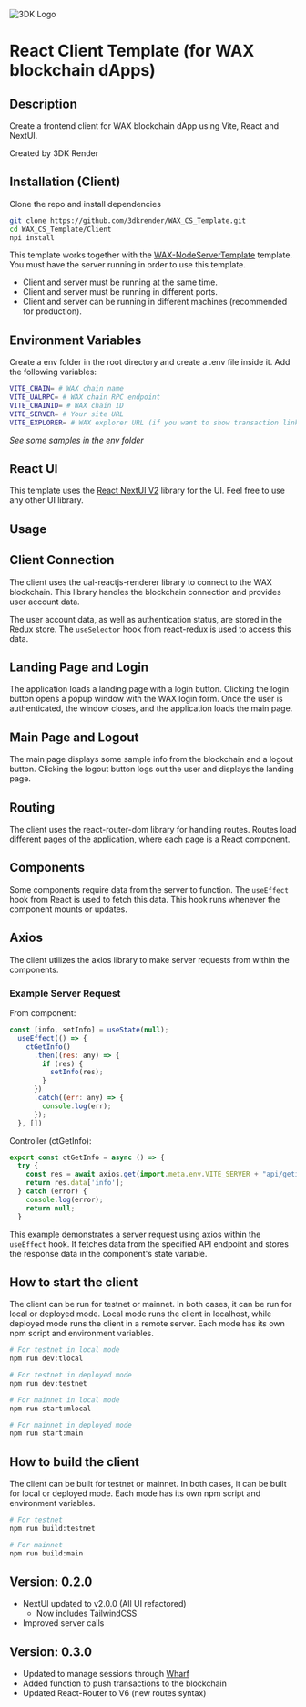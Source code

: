 ![3DK Logo](https://3dkrender.com/wp-content/uploads/2021/05/3DK_LOGO_400x120.png)
# React Client Template (for WAX blockchain dApps)

## Description
Create a frontend client for WAX blockchain dApp using Vite, React and NextUI.

Created by 3DK Render

## Installation (Client)

Clone the repo and install dependencies
  
  ```bash
  git clone https://github.com/3dkrender/WAX_CS_Template.git
  cd WAX_CS_Template/Client
  npi install
  ```

This template works together with the [WAX-NodeServerTemplate](https://github.com/3dkrender/WAX_CS_Template/tree/main/Server) template. You must have the server running in order to use this template.

- Client and server must be running at the same time.
- Client and server must be running in different ports.
- Client and server can be running in different machines (recommended for production).

## Environment Variables

Create a env folder in the root directory and create a .env file inside it. Add the following variables:

```bash
VITE_CHAIN= # WAX chain name
VITE_UALRPC= # WAX chain RPC endpoint
VITE_CHAINID= # WAX chain ID
VITE_SERVER= # Your site URL
VITE_EXPLORER= # WAX explorer URL (if you want to show transaction links)
```

*See some samples in the env folder*

## React UI

This template uses the [React NextUI V2](https://https://nextui.org/) library for the UI. Feel free to use any other UI library.

## Usage

## Client Connection

The client uses the ual-reactjs-renderer library to connect to the WAX blockchain. This library handles the blockchain connection and provides user account data.

The user account data, as well as authentication status, are stored in the Redux store. The `useSelector` hook from react-redux is used to access this data.

## Landing Page and Login

The application loads a landing page with a login button. Clicking the login button opens a popup window with the WAX login form. Once the user is authenticated, the window closes, and the application loads the main page.

## Main Page and Logout

The main page displays some sample info from the blockchain and a logout button. Clicking the logout button logs out the user and displays the landing page.

## Routing

The client uses the react-router-dom library for handling routes. Routes load different pages of the application, where each page is a React component.

## Components

Some components require data from the server to function. The `useEffect` hook from React is used to fetch this data. This hook runs whenever the component mounts or updates.

## Axios

The client utilizes the axios library to make server requests from within the components.

### Example Server Request

From component: 

```javascript
const [info, setInfo] = useState(null);
  useEffect(() => {
    ctGetInfo()
      .then((res: any) => {
        if (res) {
          setInfo(res);
        }
      })
      .catch((err: any) => {
        console.log(err);
      });
  }, [])
```

Controller (ctGetInfo):

```javascript
export const ctGetInfo = async () => {
  try {
    const res = await axios.get(import.meta.env.VITE_SERVER + "api/getinfo");
    return res.data['info'];
  } catch (error) {
    console.log(error);
    return null;
  }
```

This example demonstrates a server request using axios within the `useEffect` hook. It fetches data from the specified API endpoint and stores the response data in the component's state variable.

## How to start the client

The client can be run for testnet or mainnet. In both cases, it can be run for local or deployed mode. Local mode runs the client in localhost, while deployed mode runs the client in a remote server. Each mode has its own npm script and environment variables.

```bash
# For testnet in local mode
npm run dev:tlocal

# For testnet in deployed mode
npm run dev:testnet

# For mainnet in local mode
npm run start:mlocal

# For mainnet in deployed mode
npm run start:main
```

## How to build the client

The client can be built for testnet or mainnet. In both cases, it can be built for local or deployed mode. Each mode has its own npm script and environment variables.

```bash
# For testnet
npm run build:testnet

# For mainnet
npm run build:main
```

## Version: 0.2.0
- NextUI updated to v2.0.0 (All UI refactored)
  - Now includes TailwindCSS
- Improved server calls

## Version: 0.3.0
- Updated to manage sessions through [Wharf](https://wharfkit.com/)
- Added function to push transactions to the blockchain
- Updated React-Router to V6 (new routes syntax)
